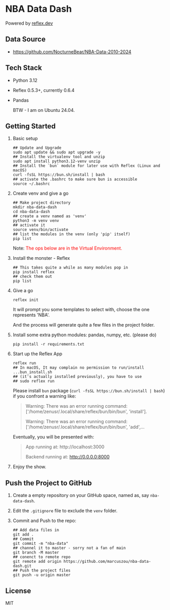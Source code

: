 # NBA Data Dash
Powered by [reflex.dev](https://reflex.dev/) 



## Data Source

- https://github.com/NocturneBear/NBA-Data-2010-2024



## Tech Stack

- Python 3.12
- Reflex 0.5.3+, currently 0.6.4
- Pandas

    BTW - I am on Ubuntu 24.04.



## Getting Started

1. Basic setup
    ```shell
    ## Update and Upgrade
    sudo apt update && sudo apt upgrade -y
    ## Install the virtualenv tool and unzip
    sudo apt install python3.12-venv unzip
    ## Install the `bun` module for later use with Reflex (Linux and macOS)
    curl -fsSL https://bun.sh/install | bash
    ## activate the .bashrc to make sure bun is accessible
    source ~/.bashrc
    ```
2. Create venv and give a go
    ```shell
    ## Make project directory
    mkdir nba-data-dash
    cd nba-data-dash
    ## create a venv named as 'venv'
    python3 -m venv venv
    ## activate it
    source venv/bin/activate
    ## list the modules in the venv (only 'pip' itself)
    pip list
    ```
    Note: <font color="red">The ops below are in the Virtual Environment.</font>

3. Install the monster - Reflex
    ```shell
    ## This takes quite a while as many modules pop in
    pip install reflex
    ## check them out
    pip list
    ```
4. Give a go
    ```shell
    reflex init
    ```
    It will prompt you some templates to select with, choose the one represents 'NBA'. 

    And the process will generate quite a few files in the project folder.
5. Install some extra python modules: pandas, numpy, etc. (please do)
    ```shell
    pip install -r requirements.txt
    ```
6. Start up the Reflex App
    ```shell
    reflex run
    ## In macOS, It may complain no permission to run/install ...bun_install.sh 
    ## (it's actually installed previously), you have to use
    ## sudo reflex run
    ```
    Please install `bun` package (`curl -fsSL https://bun.sh/install | bash`) if you confront a warning like:
    
    > Warning: There was an error running command: ['/home/zenusr/.local/share/reflex/bun/bin/bun', 'install'].
    >
    > Warning: There was an error running command: ['/home/zenusr/.local/share/reflex/bun/bin/bun', 'add',...
    
    Eventually, you will be presented with:
    
    > App running at: http://localhost:3000 
    >
    > Backend running at: http://0.0.0.0:8000
7. Enjoy the show.



## Push the Project to GitHub

1. Create a empty repository on your GitHub space, named as, say `nba-data-dash`.

2. Edit the `.gitignore` file to exclude the `venv` folder.

3. Commit and Push to the repo:

   ```shell
   ## Add data files in
   git add .
   ## Commit
   git commit -m "nba-data"
   ## channel it to master - sorry not a fan of main
   git branch -M master
   ## conenct to remote repo
   git remote add origin https://github.com/marcuszou/nba-data-dash.git
   ## Push the project files
   git push -u origin master
   ```

   

## License
MIT
    

